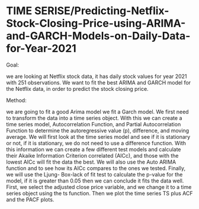 # TIME SERISE/Predicting-Netflix-Stock-Closing-Price-using-ARIMA-and-GARCH-Models-on-Daily-Data-for-Year-2021 

Goal: 

we are looking at Netflix stock data, it has daily stock values for year 2021 with 251 observations. 
We want to fit the best ARIMA and GARCH model for the Netflix data, in order to predict the 
stock closing price. 

Method:

we are going to fit a good Arima model we fit a Garch model.
We first need to transform the data into a time series object. With this we can create a time series 
model, Autocorrelation Function, and Partial Autocorrelation Function to determine the autoregressive 
value (p), difference, and moving average. We will first look at the time series model and see if it is 
stationary or not, if it is stationary, we do not need to use a difference function. With this information
we can create a few different test models and calculate their Akaike Information Criterion correlated 
(AICc), and those with the lowest AICc will fit the data the best. We will also use the Auto ARIMA 
function and to see how its AICc compares to the ones we tested. Finally, we will use the Ljung- Box-lack 
of fit test to calculate the p-value for the model, if it is greater than 0.05 then we can conclude it fits the 
data well.
First, we select the adjusted close price variable, and we change it to a time series object using the ts 
function. Then we plot the time series TS plus ACF and the PACF plots.
